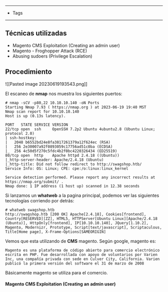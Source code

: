 -------
- Tags
-------
## Técnicas utilizadas
- Magento CMS Exploitation (Creating an admin user)  
- Magento - Froghopper Attack (RCE)  
- Abusing sudoers (Privilege Escalation)
## Procedimiento

![[Pasted image 20230619193543.png]]

El escaneo de **nmap** nos muestra los siguientes puertos:
```
# nmap -sCV -p80,22 10.10.10.140 -oN Ports
Starting Nmap 7.93 ( https://nmap.org ) at 2023-06-19 19:40 MST
Nmap scan report for 10.10.10.140
Host is up (0.13s latency).

PORT   STATE SERVICE VERSION
22/tcp open  ssh     OpenSSH 7.2p2 Ubuntu 4ubuntu2.8 (Ubuntu Linux; protocol 2.0)
| ssh-hostkey: 
|   2048 b6552bd24e8fa3817261379a12f624ec (RSA)
|   256 2e30007a92f0893059c17756ad51c0ba (ECDSA)
|_  256 4c50d5f270c5fdc4b2f0bc4220326434 (ED25519)
80/tcp open  http    Apache httpd 2.4.18 ((Ubuntu))
|_http-server-header: Apache/2.4.18 (Ubuntu)
|_http-title: Did not follow redirect to http://swagshop.htb/
Service Info: OS: Linux; CPE: cpe:/o:linux:linux_kernel

Service detection performed. Please report any incorrect results at https://nmap.org/submit/ .
Nmap done: 1 IP address (1 host up) scanned in 12.38 seconds
```
Si lanzamos un **whatweb** a la pagina principal, podemos ver las siguientes tecnologías corriendo por detrás:

```
# whatweb swagshop.htb
http://swagshop.htb [200 OK] Apache[2.4.18], Cookies[frontend], Country[RESERVED][ZZ], HTML5, HTTPServer[Ubuntu Linux][Apache/2.4.18 (Ubuntu)], HttpOnly[frontend], IP[10.10.10.140], JQuery[1.10.2], Magento, Modernizr, Prototype, Script[text/javascript], Scriptaculous, Title[Home page], X-Frame-Options[SAMEORIGIN]
```

Vemos que esta utilizando de **CMS** magento. Según google, magento es:

	Magento es una plataforma de código abierto para comercio electrónico escrita en PHP. Fue desarrollada con apoyo de voluntarios por Varien Inc, una compañía privada con sede en Culver City, California. Varien publicó la primera versión del software el 31 de marzo de 2008

Básicamente magento se utiliza para el comercio.

#### Magento CMS Exploitation (Creating an admin user)




